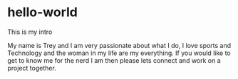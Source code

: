 # hello-world
This is my intro

My name is Trey and I am very passionate about what I do, I love sports and Technology and the woman in my life are my everything. If you would like to get to know me for the nerd I am then please lets connect and work on a project together.
